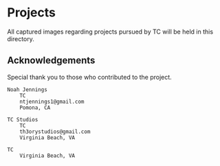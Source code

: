 # Projects

All captured images regarding projects pursued by TC will be held in this directory. 

## Acknowledgements

Special thank you to those who contributed to the project. 

	Noah Jennings 
	    TC 
	    ntjennings1@gmail.com
	    Pomona, CA

    TC Studios 
        TC 
        th3orystudios@gmail.com
        Virginia Beach, VA

    TC
    	Virginia Beach, VA 
